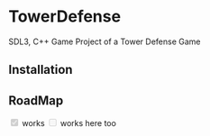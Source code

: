 # TowerDefense
SDL3, C++ Game Project of a Tower Defense Game 

## Installation

## RoadMap
<input type="checkbox" disabled checked /> works
<input type="checkbox" disabled /> works here too 
 
